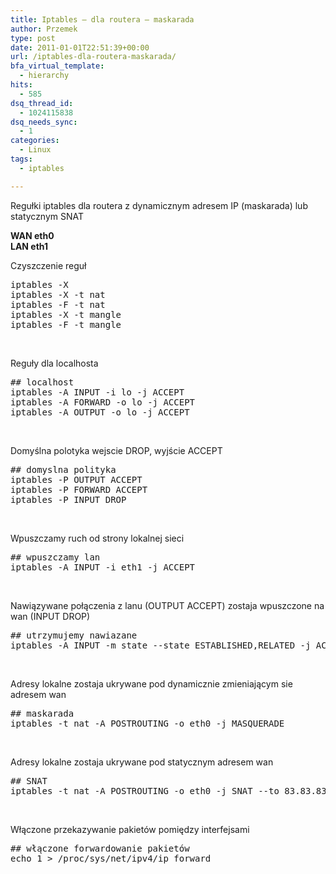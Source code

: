 ```yaml
---
title: Iptables – dla routera – maskarada
author: Przemek
type: post
date: 2011-01-01T22:51:39+00:00
url: /iptables-dla-routera-maskarada/
bfa_virtual_template:
  - hierarchy
hits:
  - 585
dsq_thread_id:
  - 1024115838
dsq_needs_sync:
  - 1
categories:
  - Linux
tags:
  - iptables

---
```

Regułki iptables dla routera z dynamicznym adresem IP (maskarada) lub statycznym SNAT

<!--more-->

**WAN eth0**  
 **LAN eth1**

Czyszczenie reguł

<pre class="lang:default decode:true">iptables -X
iptables -X -t nat
iptables -F -t nat
iptables -X -t mangle
iptables -F -t mangle</pre>

&nbsp;

Reguły dla localhosta

<pre class="lang:default decode:true">## localhost
iptables -A INPUT -i lo -j ACCEPT
iptables -A FORWARD -o lo -j ACCEPT
iptables -A OUTPUT -o lo -j ACCEPT</pre>

&nbsp;

Domyślna polotyka wejscie DROP, wyjście ACCEPT

<pre class="lang:default decode:true">## domyslna polityka
iptables -P OUTPUT ACCEPT
iptables -P FORWARD ACCEPT
iptables -P INPUT DROP</pre>

&nbsp;

Wpuszczamy ruch od strony lokalnej sieci

<pre class="lang:default decode:true">## wpuszczamy lan
iptables -A INPUT -i eth1 -j ACCEPT</pre>

&nbsp;

Nawiązywane połączenia z lanu (OUTPUT ACCEPT) zostaja wpuszczone na wan (INPUT DROP)

<pre class="lang:default decode:true">## utrzymujemy nawiazane
iptables -A INPUT -m state --state ESTABLISHED,RELATED -j ACCEPT</pre>

&nbsp;

Adresy lokalne zostaja ukrywane pod dynamicznie zmieniającym sie adresem wan

<pre class="lang:default decode:true">## maskarada
iptables -t nat -A POSTROUTING -o eth0 -j MASQUERADE</pre>

&nbsp;

Adresy lokalne zostaja ukrywane pod statycznym adresem wan

<pre class="lang:default decode:true">## SNAT
iptables -t nat -A POSTROUTING -o eth0 -j SNAT --to 83.83.83.83 # zewnetrzne IP</pre>

&nbsp;

Włączone przekazywanie pakietów pomiędzy interfejsami

<pre class="lang:default decode:true">## włączone forwardowanie pakietów
echo 1 &gt; /proc/sys/net/ipv4/ip_forward</pre>

&nbsp;